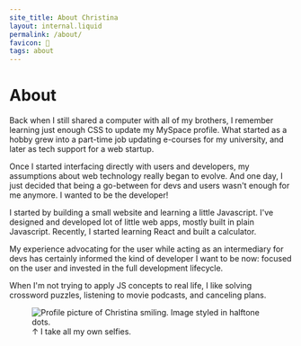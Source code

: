 ```yaml
---
site_title: About Christina
layout: internal.liquid
permalink: /about/
favicon: 🔎
tags: about
---
```


<div class="abt-container ">

<div><h1 class="abt-title">About</h1></div>

<div class="abt-text">
<p class="about">Back when I still shared a computer with all of my brothers, I remember learning just enough CSS to update my MySpace profile. What started as a hobby grew into a part-time job updating e-courses for my university, and later as tech support for a web startup. </p>
<p class="about"> Once I started interfacing directly with users and developers, my assumptions about web technology really began to evolve. And one day, I just decided that being a go-between for devs and users wasn't enough for me anymore. I wanted to be the developer! </p>
<p class="about">I started by building a small website and learning a little Javascript. I've designed and developed lot of little web apps, mostly built in plain Javascript. Recently, I started learning React and built a calculator.</p>
<p class="about"> My experience advocating for the user while acting as an intermediary for devs has certainly informed the kind of developer I want to be now: focused on the user and invested in the full development lifecycle.</p>
<p class="about"> When I'm not trying to apply JS concepts to real life, I like solving crossword puzzles, listening to movie podcasts, and canceling plans.</p>
</div>

<figure class="abt-fig col-" aria-labelledby="home-img" role="group">
<img id="home-img" class="abt-img" src="{{"/assets/images/profile-rot@4x copy.png" | url}}" alt="Profile picture of Christina smiling. Image styled in halftone dots." title="Christina Padilla">
<figcaption class="fig-caption">↑ I take all my own selfies.</figcaption>
</figure>

<!-- <div></div> -->

</div>

